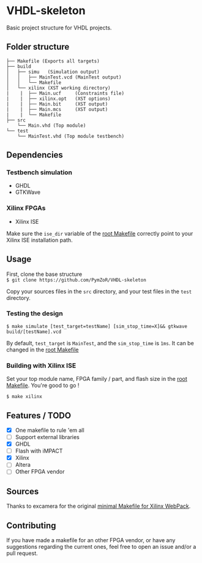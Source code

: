# VHDL-skeleton
Basic project structure for VHDL projects.

## Folder structure
```
├── Makefile (Exports all targets)
├── build
│   ├── simu   (Simulation output)
│   │   ├── MainTest.vcd (MainTest output)
│   │   └── Makefile
│   └── xilinx (XST working directory)
|    |  ├── Main.ucf     (Constraints file)
|    |  ├── xilinx.opt   (XST options)
|    |  ├── Main.bit     (XST output)
|    |  ├── Main.mcs     (XST output)
|    |  └── Makefile
├── src
    └── Main.vhd (Top module)
└── test
    └── MainTest.vhd (Top module testbench)
```

## Dependencies

### Testbench simulation
* GHDL
* GTKWave

### Xilinx FPGAs
* Xilinx ISE  

Make sure the `ise_dir` variable of the [root Makefile](/Makefile#18) correctly point to your Xilinx ISE installation path.  
## Usage
First, clone the base structure  
`$ git clone https://github.com/PymZoR/VHDL-skeleton`

Copy your sources files in the `src` directory, and your test files in the `test` directory.

### Testing the design
`$ make simulate [test_target=testName] [sim_stop_time=X]&& gtkwave build/[testName].vcd`  

By default, `test_target` is `MainTest`, and the `sim_stop_time` is `1ms`. It can be changed in the [root Makefile](/Makefile)

### Building with Xilinx ISE
Set your top module name, FPGA family / part, and flash size in the [root Makefile](/Makefile). You're good to go !  

`$ make xilinx`

## Features / TODO
- [x] One makefile to rule 'em all
- [ ] Support external libraries
- [x] GHDL
- [ ] Flash with iMPACT
- [x] Xilinx
- [ ] Altera
- [ ] Other FPGA vendor

## Sources
Thanks to excamera for the original [minimal Makefile for Xilinx WebPack](http://excamera.com/sphinx/fpga-makefile.html).

## Contributing
If you have made a makefile for an other FPGA vendor, or have any suggestions regarding the current ones, feel free to open an issue and/or a pull request.

